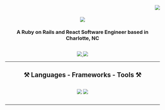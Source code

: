 <img align="right" src="https://visitor-badge.laobi.icu/badge?page_id=mpasichnyuk.mpasichnyuk" />

<h1 align="center">
    <img src="https://readme-typing-svg.herokuapp.com?font=Fira+Code&weight=500&pause=1000&color=535DF7&center=true&vCenter=true&random=false&width=500&height=70&lines=Hi+There!+%F0%9F%91%8B;I'm+Mikhail+Pasichnyuk!" />
</h1>

<h3 align="center">A Ruby on Rails and React Software Engineer based in Charlotte, NC</h3>

<br/>

<div align="center"> 
  <a target="_blank" href="https://www.linkedin.com/in/mpasichniuk" >
    <img src="https://img.shields.io/badge/LinkedIn-0077B5?style=for-the-badge&logo=linkedin&logoColor=white" target="_blank" />
  </a>
  <a target="_blank" href="https://mpasichnyuk.com" target="_blank">
     <img src="https://img.shields.io/badge/Portfolio-FF5722?style=for-the-badge&logo=safari&logoColor=white" /> 
      <!-- sqlite, todoist, safari, google-chrome are other good icon options -->
  </a>
</div>

 <hr/>
<h2 align="center">⚒️ Languages - Frameworks - Tools ⚒️</h2>
<br/>
<div align="center">
    <img src="https://skillicons.dev/icons?i=react,ruby,rails,postgres,redux,bootstrap,mui,docker,html,css,javascript,vscode,git,gitlab,github,figma,tailwind,vim,neovim,linux" />
    <img src="https://skillicons.dev/icons?i=threejs,styledcomponents,idea,python,typescript,anakonda,apple,blender,unreal,godot,ubuntu" /><br>
</div>

<br/>
<hr/>
 
<!--
**mpasichnyuk/mpasichnyuk** is a ✨ _special_ ✨ repository because its `README.md` (this file) appears on your GitHub profile.

Here are some ideas to get you started:

- 🔭 I’m currently working on ...
- 🌱 I’m currently learning ...
- 👯 I’m looking to collaborate on ...
- 🤔 I’m looking for help with ...
- 💬 Ask me about ...
- 📫 How to reach me: ...
- 😄 Pronouns: ...
- ⚡ Fun fact: ...
-->
